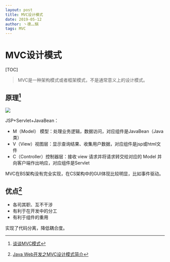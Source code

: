 ```yaml
---
layout: post
title: MVC设计模式
date: 2019-05-12
author: 丶德灬锅
tags: MVC
---
```


# MVC设计模式

[TOC]

> MVC是一种架构模式或者框架模式，不是通常意义上的设计模式。

## 原理[^1]

![](https://cdn.jsdelivr.net/gh/ldy/jekyll@master/_posts/img/2019-05-12-MVC设计模式.png)

JSP+Servlet+JavaBean：

- M（Model） 模型：处理业务逻辑，数据访问，对应组件是JavaBean（Java类）
- V（View）视图层：显示查询结果、收集用户数据，对应组件是jsp或html文件
- C（Controller）控制器层：接收 view 请求并将请求转交给对应的 Model 并向客户端作出响应，对应组件是Servlet

MVC在BS架构没有完全实现，在CS架构中的GUI体现比较明显，比如事件驱动。

## 优点[^2]

- 各司其职、互不干涉
- 有利于在开发中的分工
- 有利于组件的重用

实现了代码分离，降低耦合度。

[^1]: [谈谈MVC模式](http://www.ruanyifeng.com/blog/2007/11/mvc.html)
[^2]: [Java Web开发之MVC设计模式简介](https://www.jianshu.com/p/d8b7d28652e0)